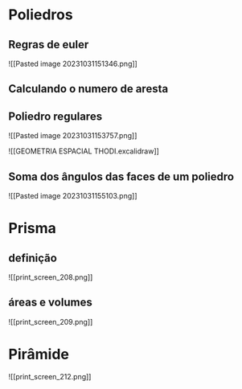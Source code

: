 # Poliedros
## Regras de euler

![[Pasted image 20231031151346.png]]
## Calculando o numero de aresta



## Poliedro regulares

![[Pasted image 20231031153757.png]]

![[GEOMETRIA ESPACIAL THODI.excalidraw]]


## Soma dos ângulos das faces de um poliedro

![[Pasted image 20231031155103.png]]


# Prisma

## definição
![[print_screen_208.png]]


## áreas e volumes

![[print_screen_209.png]]


# Pirâmide

![[print_screen_212.png]]

